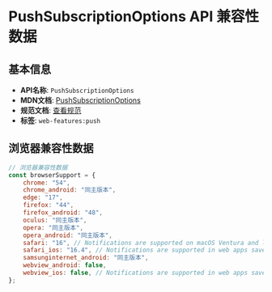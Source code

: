 # PushSubscriptionOptions API 兼容性数据

## 基本信息

- **API名称**: `PushSubscriptionOptions`
- **MDN文档**: [PushSubscriptionOptions](https://developer.mozilla.org/docs/Web/API/PushSubscriptionOptions)
- **规范文档**: [查看规范](https://w3c.github.io/push-api/#dom-pushsubscriptionoptions)
- **标签**: `web-features:push`

## 浏览器兼容性数据

```javascript
// 浏览器兼容性数据
const browserSupport = {
    chrome: "54",
    chrome_android: "同主版本",
    edge: "17",
    firefox: "44",
    firefox_android: "48",
    oculus: "同主版本",
    opera: "同主版本",
    opera_android: "同主版本",
    safari: "16", // Notifications are supported on macOS Ventura and later.,
    safari_ios: "16.4", // Notifications are supported in web apps saved to the home screen.,
    samsunginternet_android: "同主版本",
    webview_android: false,
    webview_ios: false, // Notifications are supported in web apps saved to the home screen.,
};

```

